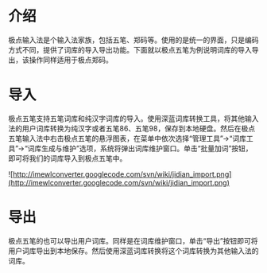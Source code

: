 # 介绍 #

极点输入法是个输入法家族，包括五笔、郑码等。使用的是统一的界面，只是编码方式不同，提供了词库的导入导出功能。下面就以极点五笔为例说明词库的导入导出，该操作同样适用于极点郑码。

# 导入 #

极点五笔支持五笔词库和纯汉字词库的导入。使用深蓝词库转换工具，将其他输入法的用户词库转换为纯汉字或者五笔86、五笔98，保存到本地硬盘。然后在极点五笔输入法中右击极点五笔的悬浮图表，在菜单中依次选择“管理工具”->“词库工具”->“词库生成与维护”选项，系统将弹出词库维护窗口。单击“批量加词”按钮，即可将我们的词库导入到极点五笔中。

![http://imewlconverter.googlecode.com/svn/wiki/jidian_import.png](http://imewlconverter.googlecode.com/svn/wiki/jidian_import.png)

# 导出 #

极点五笔的也可以导出用户词库。同样是在词库维护窗口，单击“导出”按钮即可将用户词库导出到本地保存。然后使用深蓝词库转换将这个词库转换为其他输入法的词库。
